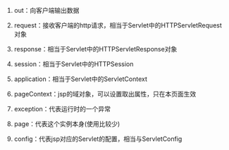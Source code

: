 1. out：向客户端输出数据

2. request：接收客户端的http请求，相当于Servlet中的HTTPServletRequest对象

3. response：相当于Servlet中的HTTPServletResponse对象

4. session：相当于Servlet中的HTTPSession

5. application：相当于Servlet中的ServletContext

6. pageContext：jsp的域对象，可以设置取出属性，只在本页面生效

7. exception：代表运行时的一个异常

8. page：代表这个实例本身(使用比较少)

9. config：代表jsp对应的Servlet的配置，相当与ServletConfig